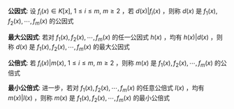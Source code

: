 **公因式**: 设 $f_i(x)\in K[x],\ 1\leq i\leq m,\ m\geq2$ ，若 $d(x)|f_i(x)$ ，则称 $d(x)$ 是 $f_1(x),f_2(x),\cdots,f_m(x)$ 的公因式    
    
**最大公因式**: 若对 $f_1(x),f_2(x),\cdots,f_m(x)$ 的任一公因式 $h(x)$ ，均有 $h(x)|d(x)$ ，则称 $d(x)$ 是 $f_1(x),f_2(x),\cdots,f_m(x)$ 的最大公因式    
    
**公倍式**: 若 $f_i(x)|m(x),\ 1\leq i\leq m,\ m\geq2$ ，则称 $m(x)$ 是 $f_1(x),f_2(x),\cdots,f_m(x)$ 的公倍式    
    
**最小公倍式**: 进一步，若对 $f_1(x),f_2(x),\cdots,f_m(x)$ 的任意公倍式 $l(x)$ ，均有 $m(x)|l(x)$ ，则称 $m(x)$ 是 $f_1(x),f_2(x),\cdots,f_m(x)$ 的最小公倍式    
